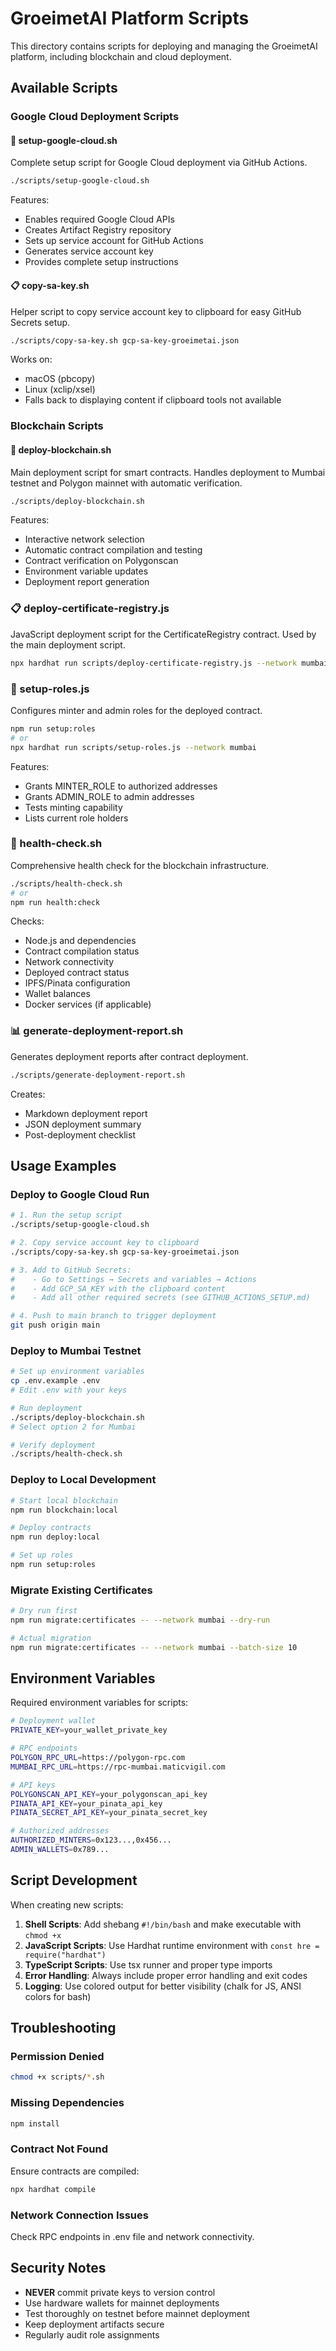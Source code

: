 # GroeimetAI Platform Scripts

This directory contains scripts for deploying and managing the GroeimetAI platform, including blockchain and cloud deployment.

## Available Scripts

### Google Cloud Deployment Scripts

#### 🚀 setup-google-cloud.sh
Complete setup script for Google Cloud deployment via GitHub Actions.

```bash
./scripts/setup-google-cloud.sh
```

Features:
- Enables required Google Cloud APIs
- Creates Artifact Registry repository
- Sets up service account for GitHub Actions
- Generates service account key
- Provides complete setup instructions

#### 📋 copy-sa-key.sh
Helper script to copy service account key to clipboard for easy GitHub Secrets setup.

```bash
./scripts/copy-sa-key.sh gcp-sa-key-groeimetai.json
```

Works on:
- macOS (pbcopy)
- Linux (xclip/xsel)
- Falls back to displaying content if clipboard tools not available

### Blockchain Scripts

#### 🚀 deploy-blockchain.sh
Main deployment script for smart contracts. Handles deployment to Mumbai testnet and Polygon mainnet with automatic verification.

```bash
./scripts/deploy-blockchain.sh
```

Features:
- Interactive network selection
- Automatic contract compilation and testing
- Contract verification on Polygonscan
- Environment variable updates
- Deployment report generation

### 📋 deploy-certificate-registry.js
JavaScript deployment script for the CertificateRegistry contract. Used by the main deployment script.

```bash
npx hardhat run scripts/deploy-certificate-registry.js --network mumbai
```

### 🔐 setup-roles.js
Configures minter and admin roles for the deployed contract.

```bash
npm run setup:roles
# or
npx hardhat run scripts/setup-roles.js --network mumbai
```

Features:
- Grants MINTER_ROLE to authorized addresses
- Grants ADMIN_ROLE to admin addresses
- Tests minting capability
- Lists current role holders

### 🏥 health-check.sh
Comprehensive health check for the blockchain infrastructure.

```bash
./scripts/health-check.sh
# or
npm run health:check
```

Checks:
- Node.js and dependencies
- Contract compilation status
- Network connectivity
- Deployed contract status
- IPFS/Pinata configuration
- Wallet balances
- Docker services (if applicable)

### 📊 generate-deployment-report.sh
Generates deployment reports after contract deployment.

```bash
./scripts/generate-deployment-report.sh
```

Creates:
- Markdown deployment report
- JSON deployment summary
- Post-deployment checklist

## Usage Examples

### Deploy to Google Cloud Run

```bash
# 1. Run the setup script
./scripts/setup-google-cloud.sh

# 2. Copy service account key to clipboard
./scripts/copy-sa-key.sh gcp-sa-key-groeimetai.json

# 3. Add to GitHub Secrets:
#    - Go to Settings → Secrets and variables → Actions
#    - Add GCP_SA_KEY with the clipboard content
#    - Add all other required secrets (see GITHUB_ACTIONS_SETUP.md)

# 4. Push to main branch to trigger deployment
git push origin main
```

### Deploy to Mumbai Testnet
```bash
# Set up environment variables
cp .env.example .env
# Edit .env with your keys

# Run deployment
./scripts/deploy-blockchain.sh
# Select option 2 for Mumbai

# Verify deployment
./scripts/health-check.sh
```

### Deploy to Local Development
```bash
# Start local blockchain
npm run blockchain:local

# Deploy contracts
npm run deploy:local

# Set up roles
npm run setup:roles
```

### Migrate Existing Certificates
```bash
# Dry run first
npm run migrate:certificates -- --network mumbai --dry-run

# Actual migration
npm run migrate:certificates -- --network mumbai --batch-size 10
```

## Environment Variables

Required environment variables for scripts:

```bash
# Deployment wallet
PRIVATE_KEY=your_wallet_private_key

# RPC endpoints
POLYGON_RPC_URL=https://polygon-rpc.com
MUMBAI_RPC_URL=https://rpc-mumbai.maticvigil.com

# API keys
POLYGONSCAN_API_KEY=your_polygonscan_api_key
PINATA_API_KEY=your_pinata_api_key
PINATA_SECRET_API_KEY=your_pinata_secret_key

# Authorized addresses
AUTHORIZED_MINTERS=0x123...,0x456...
ADMIN_WALLETS=0x789...
```

## Script Development

When creating new scripts:

1. **Shell Scripts**: Add shebang `#!/bin/bash` and make executable with `chmod +x`
2. **JavaScript Scripts**: Use Hardhat runtime environment with `const hre = require("hardhat")`
3. **TypeScript Scripts**: Use tsx runner and proper type imports
4. **Error Handling**: Always include proper error handling and exit codes
5. **Logging**: Use colored output for better visibility (chalk for JS, ANSI colors for bash)

## Troubleshooting

### Permission Denied
```bash
chmod +x scripts/*.sh
```

### Missing Dependencies
```bash
npm install
```

### Contract Not Found
Ensure contracts are compiled:
```bash
npx hardhat compile
```

### Network Connection Issues
Check RPC endpoints in .env file and network connectivity.

## Security Notes

- **NEVER** commit private keys to version control
- Use hardware wallets for mainnet deployments
- Test thoroughly on testnet before mainnet deployment
- Keep deployment artifacts secure
- Regularly audit role assignments